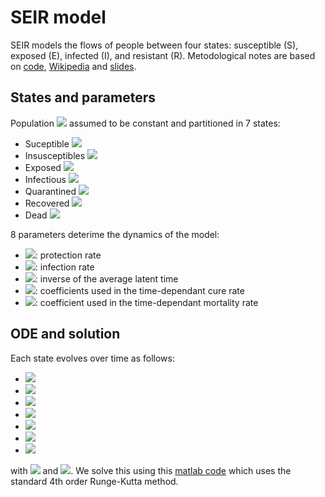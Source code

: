 # SEIR model

SEIR models the flows of people between four states: susceptible (S), exposed (E), infected (I), and resistant (R). Metodological notes are based on [code](https://github.com/ECheynet/SEIR), [Wikipedia](https://en.wikipedia.org/wiki/Compartmental_models_in_epidemiology) and [slides](http://indico.ictp.it/event/7960/session/3/contribution/19/material/slides/0.pdf).

## States and parameters

Population <img src="https://render.githubusercontent.com/render/math?math=(N)"> assumed to be constant and partitioned in 7 states:
* Suceptible <img src="https://render.githubusercontent.com/render/math?math=(S_t)">
* Insusceptibles <img src="https://render.githubusercontent.com/render/math?math=(P_t)">
* Exposed <img src="https://render.githubusercontent.com/render/math?math=(E_t)">
* Infectious <img src="https://render.githubusercontent.com/render/math?math=(I_t)">
* Quarantined <img src="https://render.githubusercontent.com/render/math?math=(Q_t)">
* Recovered <img src="https://render.githubusercontent.com/render/math?math=(R_t)">
* Dead <img src="https://render.githubusercontent.com/render/math?math=(D_t)">

8 parameters deterime the dynamics of the model:
* <img src="https://render.githubusercontent.com/render/math?math=\alpha">: protection rate
* <img src="https://render.githubusercontent.com/render/math?math=\beta">: infection rate
* <img src="https://render.githubusercontent.com/render/math?math=\gamma">: inverse of the average latent time
* <img src="https://render.githubusercontent.com/render/math?math=(\lambda_0,\lambda_1)">: coefficients used in the time-dependant cure rate
* <img src="https://render.githubusercontent.com/render/math?math=(\kappa_0,\kappa_1)">: coefficient used in the time-dependant mortality rate

## ODE and solution

Each state evolves over time as follows:

* <img src="https://render.githubusercontent.com/render/math?math=\frac{S_t}{\text{d}t} = -\alpha S_t - \beta \frac{S_t I_t}{N}">
* <img src="https://render.githubusercontent.com/render/math?math=\frac{P_t}{\text{d}t} = \alpha S_t">
* <img src="https://render.githubusercontent.com/render/math?math=\frac{E_t}{\text{d}t} = -\gamma E_t %2B \beta \frac{S_t I_t}{N}">
* <img src="https://render.githubusercontent.com/render/math?math=\frac{I_t}{\text{d}t} = \gamma E_t - \delta I_t">
* <img src="https://render.githubusercontent.com/render/math?math=\frac{Q_t}{\text{d}t} = \delta I_t - \lambda_t  Q_t - \kappa_t Q_t">
* <img src="https://render.githubusercontent.com/render/math?math=\frac{R_t}{\text{d}t} = \lambda_t Q_t">
* <img src="https://render.githubusercontent.com/render/math?math=\frac{D_t}{\text{d}t} = \kappa_t Q_t">
with <img src="https://render.githubusercontent.com/render/math?math=\kappa_t = \kappa_0 exp(-\kappa_1 t)"> and <img src="https://render.githubusercontent.com/render/math?math=\lambda_t = \lambda_0 [1-exp(-\lambda_1 t)]">. We solve this using this [matlab code](https://www.mathworks.com/matlabcentral/fileexchange/74545-generalized-seir-epidemic-model-fitting-and-computation?s_tid=LandingPageTabfx) which uses the standard 4th order Runge-Kutta method.
